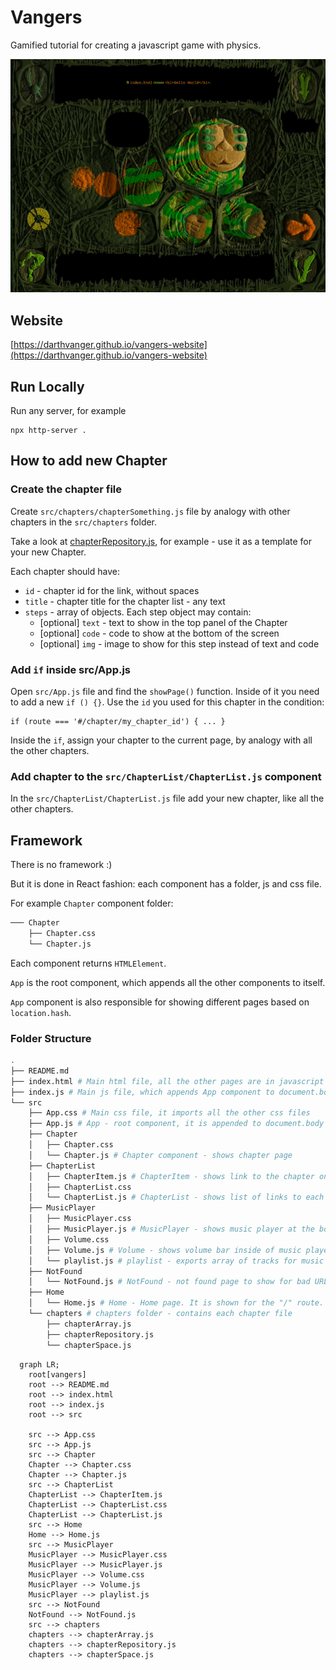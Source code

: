 # Vangers
Gamified tutorial for creating a javascript game with physics.

![Game screenshot](readme-img/vangers-demo.gif)

## Website
[https://darthvanger.github.io/vangers-website](https://darthvanger.github.io/vangers-website)

## Run Locally
Run any server, for example
```
npx http-server .
```

## How to add new Chapter
### Create the chapter file
Create `src/chapters/chapterSomething.js` file by analogy with other chapters in the `src/chapters` folder.

Take a look at [chapterRepository.js](https://github.com/DarthVanger/vangers-website/blob/master/src/chapters/chapterRepository.js), for example - use it as a template for your new Chapter.

Each chapter should have:
* `id` - chapter id for the link, without spaces
* `title` - chapter title for the chapter list - any text
* `steps` - array of objects. Each step object may contain:
  * [optional] `text` - text to show in the top panel of the Chapter
  * [optional] `code` - code to show at the bottom of the screen
  * [optional] `img` - image to show for this step instead of text and code

### Add `if` inside src/App.js
Open `src/App.js` file and find the `showPage()` function. Inside of it you need to add a new `if () {}`. Use the `id` you used for this chapter in the condition:
```
if (route === '#/chapter/my_chapter_id') { ... }
```

Inside the `if`, assign your chapter to the current page, by analogy with all the other chapters.

### Add chapter to the `src/ChapterList/ChapterList.js` component
In the `src/ChapterList/ChapterList.js` file add your new chapter, like all the other chapters.

## Framework
There is no framework :)

But it is done in React fashion: each component has a folder, js and css file.

For example `Chapter` component folder:
```bash
─── Chapter
    ├── Chapter.css
    └── Chapter.js
```

Each component returns `HTMLElement`.

`App` is the root component, which appends all the other components to itself.

`App` component is also responsible for showing different pages based on `location.hash`.

### Folder Structure
```bash
.
├── README.md
├── index.html # Main html file, all the other pages are in javascript
├── index.js # Main js file, which appends App component to document.body
└── src
    ├── App.css # Main css file, it imports all the other css files
    ├── App.js # App - root component, it is appended to document.body
    ├── Chapter
    │   ├── Chapter.css
    │   └── Chapter.js # Chapter component - shows chapter page
    ├── ChapterList
    │   ├── ChapterItem.js # ChapterItem - shows link to the chapter on main page
    │   ├── ChapterList.css
    │   └── ChapterList.js # ChapterList - shows list of links to each chapter of the tutorial
    ├── MusicPlayer
    │   ├── MusicPlayer.css
    │   ├── MusicPlayer.js # MusicPlayer - shows music player at the bottom of screen, plays music
    │   ├── Volume.css
    │   ├── Volume.js # Volume - shows volume bar inside of music player, allows changing volume
    │   └── playlist.js # playlist - exports array of tracks for music player
    ├── NotFound
    │   └── NotFound.js # NotFound - not found page to show for bad URLs
    ├── Home
    │   └── Home.js # Home - Home page. It is shown for the "/" route.
    └── chapters # chapters folder - contains each chapter file
        ├── chapterArray.js
        ├── chapterRepository.js
        └── chapterSpace.js
```

```mermaid
  graph LR;
    root[vangers]
    root --> README.md
    root --> index.html
    root --> index.js
    root --> src

    src --> App.css
    src --> App.js
    src --> Chapter
    Chapter --> Chapter.css
    Chapter --> Chapter.js
    src --> ChapterList
    ChapterList --> ChapterItem.js
    ChapterList --> ChapterList.css
    ChapterList --> ChapterList.js
    src --> Home
    Home --> Home.js
    src --> MusicPlayer
    MusicPlayer --> MusicPlayer.css
    MusicPlayer --> MusicPlayer.js
    MusicPlayer --> Volume.css
    MusicPlayer --> Volume.js
    MusicPlayer --> playlist.js
    src --> NotFound
    NotFound --> NotFound.js
    src --> chapters
    chapters --> chapterArray.js
    chapters --> chapterRepository.js
    chapters --> chapterSpace.js
```
